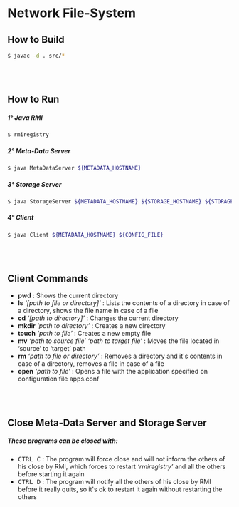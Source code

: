 # Network File-System

## How to Build
```bash
$ javac -d . src/*
```

<br><br/>
## How to Run

##### 1° Java RMI
```bash
$ rmiregistry
```

##### 2° Meta-Data Server
```bash
$ java MetaDataServer ${METADATA_HOSTNAME}
```

##### 3° Storage Server
```bash
$ java StorageServer ${METADATA_HOSTNAME} ${STORAGE_HOSTNAME} ${STORAGE_LOCAL_PATH} ${STORAGE_FILESYSTEM_PATH}
```

##### 4° Client
```bash
$ java Client ${METADATA_HOSTNAME} ${CONFIG_FILE}
```

<br><br/>
## Client Commands
- **pwd** : Shows the current directory
- **ls** *‘[path to file or directory]’* : Lists the contents of a directory in case of a directory, shows the file name in case of a file
- **cd** *‘[path to directory]’* : Changes the current directory
- **mkdir** *‘path to directory’* : Creates a new directory
- **touch** *‘path to file’* : Creates a new empty file
- **mv** *‘path to source file’* *‘path to target file’* : Moves the file located in ‘source’ to ‘target’ path
- **rm** *‘path to file or directory’* : Removes a directory and it's contents in case of a directory, removes a file in case of a file
- **open** *‘path to file’* : Opens a file with the application specified on configuration file apps.conf

<br><br/>
## Close Meta-Data Server and Storage Server
##### These programs can be closed with:
- <kbd>CTRL C</kbd> : The program will force close and will not inform the others of his close by RMI, which forces to restart *‘rmiregistry’* and all the others before starting it again
- <kbd>CTRL D</kbd> : The program will notify all the others of his close by RMI before it really quits, so it's ok to restart it again without restarting the others
